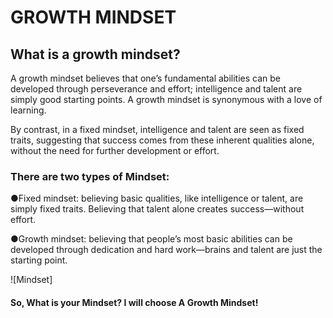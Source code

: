 
# GROWTH MINDSET

## What is a growth mindset?

A growth mindset believes that one’s fundamental abilities can be developed through perseverance and effort; intelligence and talent are simply good starting points. A growth mindset is synonymous with a love of learning.

By contrast, in a fixed mindset, intelligence and talent are seen as fixed traits, suggesting that success comes from these inherent qualities alone, without the need for further development or effort.

### There are two types of Mindset:

●Fixed mindset: believing basic qualities, like intelligence or talent, are simply fixed traits. Believing that talent alone creates success—without effort.

●Growth mindset: believing that people’s most basic abilities can be developed through dedication and hard work—brains and talent are just the starting point.

![Mindset]

#### So, What is your Mindset? I will choose A Growth Mindset!

